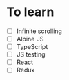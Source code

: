 # To learn
- [ ] Infinite scrolling
- [ ] Alpine JS
- [ ] TypeScript
- [ ] JS testing
- [ ] React
- [ ] Redux
